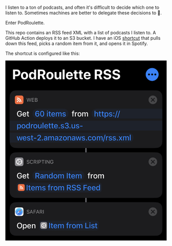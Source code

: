 I listen to a ton of podcasts, and often it's difficult to decide which one to listen to.
Sometimes machines are better to delegate these decisions to 🤖.

Enter PodRoulette.

This repo contains an RSS feed XML with a list of podcasts I listen to. A GitHub Action deploys it to an S3 bucket. 
I have an iOS [shortcut](https://apps.apple.com/us/app/shortcuts/id915249334) that pulls down this feed, picks a random item from it, and opens it in Spotify.

The shortcut is configured like this:

![Screenshot of shortcut](img/podroulette.jpg)
